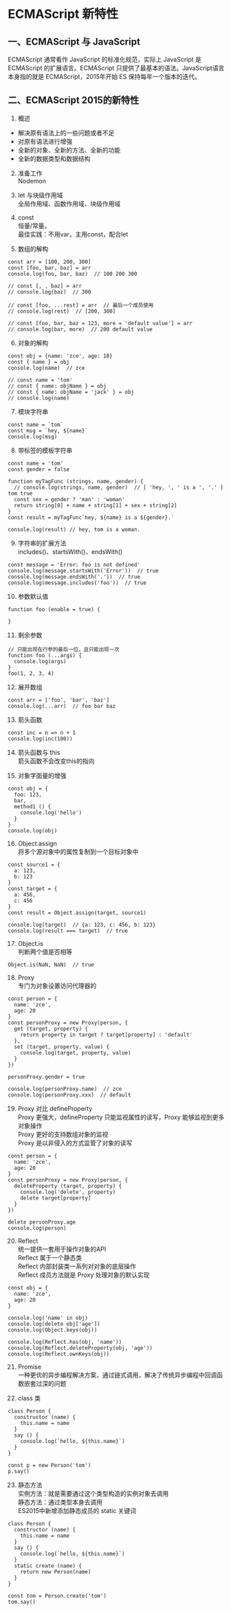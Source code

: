 # ECMAScript 新特性

## 一、ECMAScript 与 JavaScript
ECMAScript 通常看作 JavaScript 的标准化规范，实际上 JavaScript 是 ECMAScript 的扩展语言。ECMAScript 只提供了最基本的语法。JavaScript语言本身指的就是 ECMAScript，2015年开始 ES 保持每年一个版本的迭代。

## 二、ECMAScript 2015的新特性
1. 概述  
* 解决原有语法上的一些问题或者不足  
* 对原有语法进行增强  
* 全新的对象、全新的方法、全新的功能  
* 全新的数据类型和数据结构  

2. 准备工作  
Nodemon

3. let 与块级作用域  
全局作用域、函数作用域、块级作用域

4. const  
恒量/常量。  
最佳实践：不用var，主用const，配合let

5. 数组的解构  
```
const arr = [100, 200, 300]
const [foo, bar, baz] = arr
console.log(foo, bar, baz)  // 100 200 300

// const [, , baz] = arr
// console.log(baz)  // 300

// const [foo, ...rest] = arr  // 最后一个成员使用
// console.log(rest)  // [200, 300]

// const [foo, bar, baz = 123, more = 'default value'] = arr
// console.log(bar, more)  // 200 default value
```

6. 对象的解构  
```
const obj = {name: 'zce', age: 18}
const { name } = obj
console.log(name)  // zce

// const name = 'tom'
// const { name: objName } = obj
// const { name: objName = 'jack' } = obj
// console.log(name)
```

7. 模块字符串  
```
const name = `tom`
const msg = `hey, ${name}`
console.log(msg)
```

8. 带标签的模板字符串  
```
const name = 'tom'
const gender = false

function myTagFunc (strings, name, gender) {
  // console.log(strings, name, gender)  // [ 'hey, ', ' is a ', '.' ] tom true
  const sex = gender ? 'man' : 'woman'
  return string[0] + name + string[1] + sex + string[2]
}
const result = myTagFunc`hey, ${name} is a ${gender}.`

console.log(result) // hey, tom is a woman.
```

9. 字符串的扩展方法  
includes()、startsWith()、endsWith()
```
const message = 'Error: foo is not defined'
console.log(message.startsWith('Error'))  // true
console.log(message.endsWith('.'))  // true
console.log(message.includes('foo'))  // true
```

10. 参数默认值  
```
function foo (enable = true) {

}
```

11. 剩余参数  
```
// 只能出现在行参的最后一位，且只能出现一次
function foo (...args) {
  console.log(args)
}
foo(1, 2, 3, 4)
```

12. 展开数组  
```
const arr = ['foo', 'bar', 'baz']
console.log(...arr)  // foo bar baz
```

13. 箭头函数  
```
const inc = n => n + 1
console.log(inc(100))
```

14. 箭头函数与 this  
箭头函数不会改变this的指向  


15. 对象字面量的增强  
```
const obj = {
  foo: 123,
  bar,
  method1 () {
    console.log('hello')
  }
}
console.log(obj)
```

16. Object.assign  
将多个源对象中的属性复制到一个目标对象中  
```
const source1 = {
  a: 123,
  b: 123
}
const target = {
  a: 456,
  c: 456
}
const result = Object.assign(target, source1)

console.log(target)  // {a: 123, c: 456, b: 123}
console.log(result === target)  // true
```

17. Object.is  
判断两个值是否相等  
```
Object.is(NaN, NaN)  // true
```

18. Proxy  
专门为对象设置访问代理器的  
```
const person = {
  name: 'zce',
  age: 20
}
const personProxy = new Proxy(person, {
  get (target, property) {
    return property in target ? target[property] : 'default'
  },
  set (target, property, value) {
    console.log(target, property, value)
  }
})

personProxy.gender = true

console.log(personProxy.name)  // zce
console.log(personProxy.xxx)  // default
```

19. Proxy 对比 defineProperty  
Proxy 更强大，defineProperty 只能监视属性的读写，Proxy 能够监视到更多对象操作  
Proxy 更好的支持数组对象的监视  
Proxy 是以非侵入的方式监管了对象的读写  
```
const person = {
  name: 'zce',
  age: 20
}
const personProxy = new Proxy(person, {
  deleteProperty (target, property) {
    console.log('delete', property)
    delete target[property]
  }
})

delete personProxy.age
console.log(person)
```

20. Reflect  
统一提供一套用于操作对象的API  
Reflect 属于一个静态类  
Reflect 内部封装类一系列对对象的底层操作  
Reflect 成员方法就是 Proxy 处理对象的默认实现  
```
const obj = {
  name: 'zce',
  age: 20
}

console.log('name' in obj)
console.log(delete obj['age'])
console.log(Object.keys(obj))

console.log(Reflect.has(obj, 'name'))
console.log(Reflect.deleteProperty(obj, 'age'))
console.log(Reflect.ownKeys(obj))
```

21. Promise  
一种更优的异步编程解决方案，通过链式调用，解决了传统异步编程中回调函数嵌套过深的问题  

22. class 类  
```
class Person {
  constructor (name) {
    this.name = name
  }
  say () {
    console.log(`hello, ${this.name}`)
  }
}

const p = new Person('tom')
p.say()
```

23. 静态方法  
实例方法：就是需要通过这个类型构造的实例对象去调用  
静态方法：通过类型本身去调用  
ES2015中新增添加静态成员的 static 关键词  
```
class Person {
  constructor (name) {
    this.name = name
  }
  say () {
    console.log(`hello, ${this.name}`)
  }
  static create (name) {
    return new Person(name)
  }
}

const tom = Person.create('tom')
tom.say()
```
